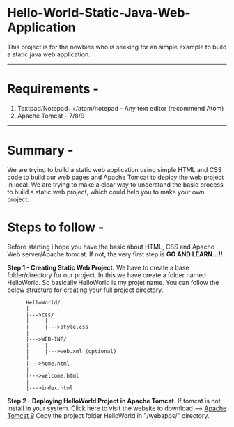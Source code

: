 # Hello-World-Static-Java-Web-Application

This project is for the newbies who is seeking for an simple example to build a static java web application.

----------------------------------
# Requirements - 
1) Textpad/Notepad++/atom/notepad - Any text editor (recommend Atom)
2) Apache Tomcat - 7/8/9
----------------------------------
# Summary - 
We are trying to build a static web application using simple HTML and CSS code to build our web pages and Apache Tomcat to deploy the web project in local. We are trying to make a clear way to understand the basic process to build a static web project, which could help you to make your own project.


# Steps to follow -
Before starting i hope you have the basic about HTML, CSS and Apache Web server/Apache tomcat. If not, the very first step is <b>GO AND LEARN...!!</b>  

<b>Step 1 - Creating Static Web Project.</b>
We have to create a base folder/directory for our project. In this we have create a folder named HelloWorld. So basically HelloWorld is my projet name.
You can follow the below structure for creating your full project directory. 

          HelloWorld/
          |
          |--->css/
          |     |
          |     |--->style.css
          |
          |--->WEB-INF/
          |     |
          |     |--->web.xml (optional) 
          |
          |--->home.html
          |
          |--->welcome.html
          |
          |--->index.html 

<b>Step 2 - Deploying HelloWorld Project in Apache Tomcat.</b>
If tomcat is not install in your system. Click here to visit the website to download --> <a href="https://tomcat.apache.org/download-90.cgi">Apache Tomcat 9</a>
Copy the project folder HelloWorld in "<tomcat-install-dir>/webapps/" directory.
